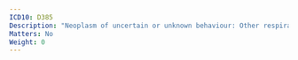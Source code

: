 ```yaml
---
ICD10: D385
Description: "Neoplasm of uncertain or unknown behaviour: Other respiratory organs"
Matters: No
Weight: 0
---
```

